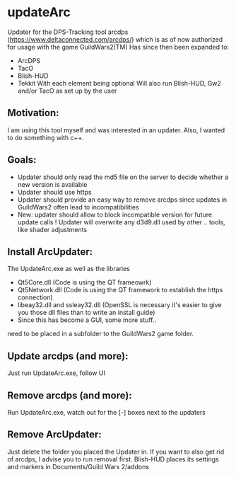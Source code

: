 # updateArc  
Updater for the DPS-Tracking tool arcdps (https://www.deltaconnected.com/arcdps/) which is as of now authorized for usage with the game GuildWars2(TM)
Has since then been expanded to:
* ArcDPS
* TacO
* Blish-HUD
* Tekkit
With each element being optional
Will also run Blish-HUD, Gw2 and/or TacO as set up by the user

## Motivation:  
I am using this tool myself and was interested in an updater. Also, I wanted to do something with c++. 
  
## Goals:  
* Updater should only read the md5 file on the server to decide whether a new version is available
* Updater should use https
* Updater should provide an easy way to remove arcdps since updates in GuildWars2 often lead to incompatibilities
* New: updater should allow to block incompatible version for future update calls
! Updater will overwrite any d3d9.dll used by other .. tools, like shader adjustments

## Install ArcUpdater:  
The UpdateArc.exe as well as the libraries
* Qt5Core.dll (Code is using the QT frameowrk)
* Qt5Network.dll (Code is using the QT framework to establish the https connection)
* libeay32.dll and ssleay32.dll (OpenSSL is necessary it's easier to give you those dll files than to write an install guide)  
* Since this has become a GUI, some more stuff..

need to be placed in a subfolder to the GuildWars2 game folder.

## Update arcdps (and more):  
Just run UpdateArc.exe, follow UI

## Remove arcdps (and more):  
Run UpdateArc.exe, watch out for the [-] boxes next to the updaters

## Remove ArcUpdater:  
Just delete the folder you placed the Updater in. If you want to also get rid of arcdps, I advise you to run removal first.
Blish-HUD places its settings and markers in Documents/Guild Wars 2/addons
